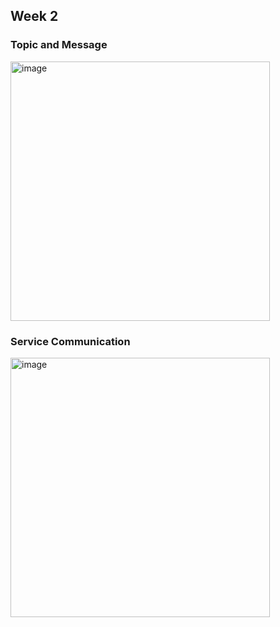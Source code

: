 ## Week 2 
### Topic and Message 
<img width="415" alt="image" src="https://github.com/FURP-2023-2024/Zhonghe-GAO-Weekly-Report/assets/172378135/260bd47e-9e0f-4954-9fac-118f03155437">

### Service Communication
<img width="415" alt="image" src="https://github.com/FURP-2023-2024/Zhonghe-GAO-Weekly-Report/assets/172378135/35500646-efbd-4ce7-9b0f-aadd0279a7ec">
